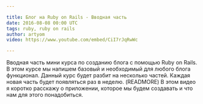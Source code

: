 ```yaml
---

title: Блог на Ruby on Rails - Вводная часть
date: 2016-08-08 00:00 UTC
tags: ruby, ruby on rails
author: artyom
video: https://www.youtube.com/embed/CiI7rJqRwWc

---
```


Вводная часть мини курса по созданию блога с помощью Ruby on Rails. В этом курсе мы напишем базовый и необходимый для любого блога функционал. Данный курс будет разбит на несколько частей. Каждая новая часть будет появляться раз в неделю.
(READMORE)
В этом видео я коротко расскажу о приложении, которое мы будем создавать и что нам для этого понадобиться.
